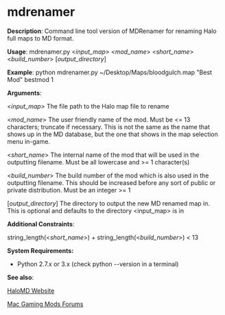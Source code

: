 mdrenamer
=========

**Description**: Command line tool version of MDRenamer for renaming Halo full maps to MD format.

**Usage**: mdrenamer.py <*input_map*> <*mod_name*> <*short_name*> <*build_number*> [*output_directory*]

**Example**: python mdrenamer.py ~/Desktop/Maps/bloodgulch.map "Best Mod" bestmod 1

**Arguments**:

<*input_map*> The file path to the Halo map file to rename

<*mod_name*> The user friendly name of the mod. Must be <= 13 characters; truncate if necessary. This is not the same as the name that shows up in the MD database, but the one that shows in the map selection menu in-game.

<*short_name*> The internal name of the mod that will be used in the outputting filename. Must be all lowercase and >= 1 character(s)

<*build_number*> The build number of the mod which is also used in the outputting filename. This should be increased before any sort of public or private distribution. Must be an integer >= 1

[*output_directory*] The directory to output the new MD renamed map in. This is optional and defaults to the directory <input_map> is in

**Additional Constraints**:

string_length(<*short_name*>) + string_length(<*build_number*>) < 13

**System Requirements:**

* Python 2.7.x or 3.x (check python --version in a terminal)

**See also**:

[HaloMD Website](http://halomd.net)

[Mac Gaming Mods Forums](http://macgamingmods.com/forum/)